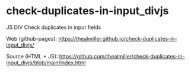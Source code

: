 # check-duplicates-in-input_divjs
JS DIV Check duplicates in input fields

Web (github-pages):
https://thealmiller.github.io/check-duplicates-in-input_divjs/

Source (HTML + JS):
https://github.com/thealmiller/check-duplicates-in-input_divjs/blob/main/index.html
